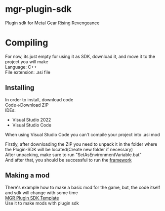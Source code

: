 # mgr-plugin-sdk
Plugin sdk for Metal Gear Rising Revengeance

# Compiling
For now, its just empty for using it as SDK, download it, and move it to the project you will make <br />
Language: C++ <br />
File extension: .asi file <br />
## Installing
In order to install, download code <br />
Code->Download ZIP <br />
IDEs:
* Visual Studio 2022
* Visual Studio Code

When using Visual Studio Code you can't compile your project into .asi mod<br/>

Firstly, after downloading the ZIP you need to unpack it in the folder where the Plugin-SDK will be located(Create new folder if necessary)<br/>
After unpacking, make sure to run "SetAsEnvironmentVariable.bat"<br/>
And after that, you should be successful to run the [framework](https://github.com/Frouk3/mgr-plugin-sdk/files/14054659/MGR.Plugin.SDK.Template.zip)<br/>

## Making a mod
There's example how to make a basic mod for the game, but, the code itself and sdk will change with some time<br/>
[MGR Plugin SDK Template](https://github.com/Frouk3/mgr-plugin-sdk/files/14054659/MGR.Plugin.SDK.Template.zip)<br />
Use it to make mods with plugin sdk
